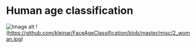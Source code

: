 # Human age classification 

![Image alt](https://github.com/{kleinar}/{FaceAgeClassification}/raw/{master}/{misc/2_woman.jpg}/image.png)
!(https://github.com/kleinar/FaceAgeClassification/blob/master/misc/2_woman.jpg)
